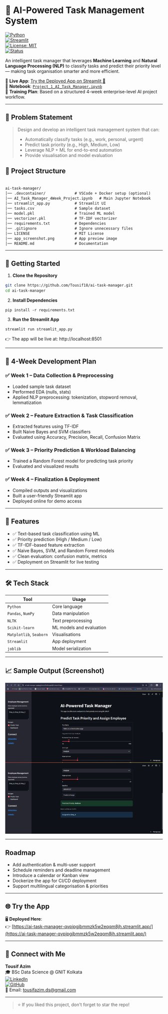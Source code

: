 # 🧠 AI-Powered Task Management System  
[![Python](https://img.shields.io/badge/Python-3.9%2B-blue.svg)](https://www.python.org/)  
[![Streamlit](https://img.shields.io/badge/Streamlit-Deploy-red.svg)](https://streamlit.io/)  
[![License: MIT](https://img.shields.io/badge/License-MIT-green.svg)](LICENSE)  
[![Status](https://img.shields.io/badge/Status-Active-success.svg)](#)  


An intelligent task manager that leverages **Machine Learning** and **Natural Language Processing (NLP)** to classify tasks and predict their priority level — making task organisation smarter and more efficient.

🔗 **Live App**: [Try the Deployed App on Streamlit 🚀](https://ai-task-manager-qvpipgjbmmzk5w2eqqm8jh.streamlit.app/)  
📂 **Notebook**: [`Project_1_AI_Task_Manager.ipynb`](https://github.com/Tousif18/ai-task-manager/blob/main/AI_Task_Manager_4Week_Project.ipynb)  
📘 **Training Plan**: Based on a structured 4-week enterprise-level AI project workflow.

---

## 🧩 Problem Statement

> Design and develop an intelligent task management system that can:
> - Automatically classify tasks (e.g., work, personal, urgent)
> - Predict task priority (e.g., High, Medium, Low)
> - Leverage NLP + ML for end-to-end automation
> - Provide visualisation and model evaluation

## 📂 Project Structure

```

ai-task-manager/
│── .devcontainer/             # VSCode + Docker setup (optional)
│── AI_Task_Manager_4Week_Project.ipynb   # Main Jupyter Notebook
│── streamlit_app.py           # Streamlit UI
│── tasks.csv                  # Sample dataset
│── model.pkl                  # Trained ML model
│── vectorizer.pkl             # TF-IDF vectorizer
│── requirements.txt           # Dependencies
│── .gitignore                 # Ignore unnecessary files
│── LICENSE                    # MIT License
│── app_screenshot.png         # App preview image
│── README.md                  # Documentation

```

---
## 🚀 Getting Started

1. **Clone the Repository**
```bash
git clone https://github.com/Tousif18/ai-task-manager.git
cd ai-task-manager
```
2. **Install Dependencies**
```
pip install -r requirements.txt
```
3. **Run the Streamlit App**
```
streamlit run streamlit_app.py
```
👉 The app will be live at: http://localhost:8501

---

## 📅 4-Week Development Plan

### ✅ Week 1 – Data Collection & Preprocessing
- Loaded sample task dataset
- Performed EDA (nulls, stats)
- Applied NLP preprocessing: tokenization, stopword removal, lemmatization

### ✅ Week 2 – Feature Extraction & Task Classification
- Extracted features using TF-IDF
- Built Naive Bayes and SVM classifiers
- Evaluated using Accuracy, Precision, Recall, Confusion Matrix

### ✅ Week 3 – Priority Prediction & Workload Balancing
- Trained a Random Forest model for predicting task priority
- Evaluated and visualized results

### ✅ Week 4 – Finalization & Deployment
- Compiled outputs and visualizations
- Built a user-friendly Streamlit app
- Deployed online for demo access

---

## 🚀 Features

- ✅ Text-based task classification using ML
- ✅ Priority prediction (High / Medium / Low)
- ✅ TF-IDF-based feature extraction
- ✅ Naive Bayes, SVM, and Random Forest models
- ✅ Clean evaluation: confusion matrix, metrics
- ✅ Deployment on Streamlit for live testing

---

## 🛠️ Tech Stack

| Tool | Usage |
|------|-------|
| `Python` | Core language |
| `Pandas`, `NumPy` | Data manipulation |
| `NLTK` | Text preprocessing |
| `Scikit-learn` | ML models and evaluation |
| `Matplotlib`, `Seaborn` | Visualisations |
| `Streamlit` | App deployment |
| `joblib` | Model serialization |

---

## 📈 Sample Output (Screenshot)

![AI Task Manager App](./app_screenshot.png)


---
##  Roadmap

- Add authentication & multi-user support  
- Schedule reminders and deadline management  
- Introduce a calendar or Kanban view  
- Dockerize the app for CI/CD deployment  
- Support multilingual categorisation & priorities
---

## 🌐 Try the App

🖥️ **Deployed Here**:  
👉 [https://ai-task-manager-qvpipgjbmmzk5w2eqqm8jh.streamlit.app/](https://ai-task-manager-qvpipgjbmmzk5w2eqqm8jh.streamlit.app/)

---

## 🤝 Connect with Me

**Tousif Azim**  
🎓 BSc Data Science @ GNIT Kolkata  
[![LinkedIn](https://img.shields.io/badge/LinkedIn-Profile-blue?logo=linkedin)](https://www.linkedin.com/in/tousifazim/)  
[![GitHub](https://img.shields.io/badge/GitHub-Tousif18-black?logo=github)](https://github.com/Tousif18)  
📧 Email: tousifazim.ds@gmail.com  

---

> ⭐ If you liked this project, don't forget to star the repo!

